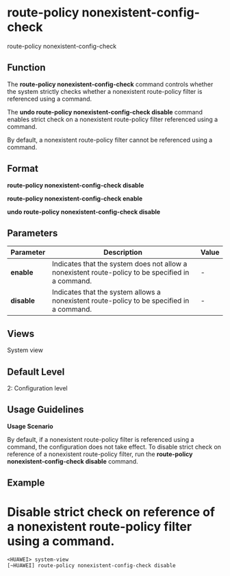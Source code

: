 route-policy nonexistent-config-check
=====================================

route-policy nonexistent-config-check

Function
--------



The **route-policy nonexistent-config-check** command controls whether the system strictly checks whether a nonexistent route-policy filter is referenced using a command.

The **undo route-policy nonexistent-config-check disable** command enables strict check on a nonexistent route-policy filter referenced using a command.



By default, a nonexistent route-policy filter cannot be referenced using a command.


Format
------

**route-policy nonexistent-config-check disable**

**route-policy nonexistent-config-check enable**

**undo route-policy nonexistent-config-check disable**


Parameters
----------

| Parameter | Description | Value |
| --- | --- | --- |
| **enable** | Indicates that the system does not allow a nonexistent route-policy to be specified in a command. | - |
| **disable** | Indicates that the system allows a nonexistent route-policy to be specified in a command. | - |



Views
-----

System view


Default Level
-------------

2: Configuration level


Usage Guidelines
----------------

**Usage Scenario**



By default, if a nonexistent route-policy filter is referenced using a command, the configuration does not take effect. To disable strict check on reference of a nonexistent route-policy filter, run the **route-policy nonexistent-config-check disable** command.




Example
-------

# Disable strict check on reference of a nonexistent route-policy filter using a command.
```
<HUAWEI> system-view
[~HUAWEI] route-policy nonexistent-config-check disable

```